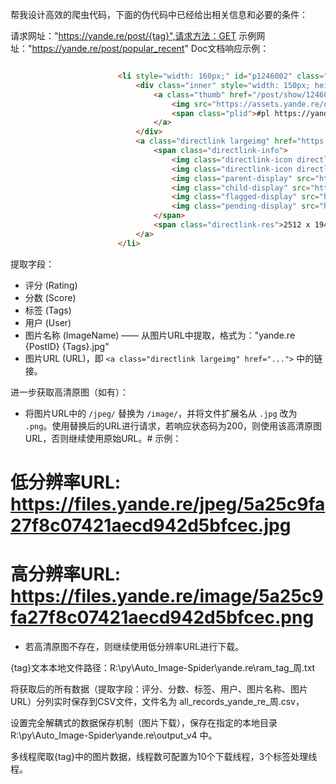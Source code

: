 帮我设计高效的爬虫代码，下面的伪代码中已经给出相关信息和必要的条件：

请求网址："https://yande.re/post/{tag}",请求方法：GET
示例网址："https://yande.re/post/popular_recent"
Doc文档响应示例：
```html

                        <li style="width: 160px;" id="p1246002" class=" javascript-hide creator-id-482803">
                            <div class="inner" style="width: 150px; height: 150px;">
                                <a class="thumb" href="/post/show/1246002">
                                    <img src="https://assets.yande.re/data/preview/5a/25/5a25c9fa27f8c07421aecd942d5bfcec.jpg" style="margin-left: 0px;" alt="Rating: Questionable Score: 29 Tags: animal_ears bay breasts bunny_ears bunny_girl goddess_of_victory:_nikke maebari no_bra nopan pantyhose pasties rouge_(nikke) see_through tattoo teddy thighhighs User: KenB" class="preview" title="Rating: Questionable Score: 29 Tags: animal_ears bay breasts bunny_ears bunny_girl goddess_of_victory:_nikke maebari no_bra nopan pantyhose pasties rouge_(nikke) see_through tattoo teddy thighhighs User: KenB" width="150" height="116">
                                    <span class="plid">#pl https://yande.re/post/show/1246002</span>
                                </a>
                            </div>
                            <a class="directlink largeimg" href="https://files.yande.re/image/5a25c9fa27f8c07421aecd942d5bfcec/yande.re%201246002%20animal_ears%20bay%20breasts%20bunny_ears%20bunny_girl%20maebari%20no_bra%20nopan%20pantyhose%20pasties%20rouge_%28nikke%29%20see_through%20tattoo%20teddy%20thighhighs.jpg">
                                <span class="directlink-info">
                                    <img class="directlink-icon directlink-icon-large" src="https://assets.yande.re/assets/ddl_large-b6a70700b689a23392964bd25e0993d9229c3ffec4c7a4ef5dbe10a516c862d9.gif" alt="">
                                    <img class="directlink-icon directlink-icon-small" src="https://assets.yande.re/assets/ddl-ee9c03fa35a341df36dbc9d247ee4cd820e3534fa21e9f6127fc9dfcd980658e.gif" alt="">
                                    <img class="parent-display" src="https://assets.yande.re/assets/post-star-parent-d285dd41318c1fe1c500726fc01b57e9e600c88f1f2d039eee54015d0e85e499.gif" alt="">
                                    <img class="child-display" src="https://assets.yande.re/assets/post-star-child-e9a0fc526fbf75a32a2870e376fe953d9edd83d503a0a5d64f74b725ba2a874c.gif" alt="">
                                    <img class="flagged-display" src="https://assets.yande.re/assets/post-star-flagged-32d544649ddc8d22df6a0c695637c0aba9d25efefd40c753a9e95f63d883f2d5.gif" alt="">
                                    <img class="pending-display" src="https://assets.yande.re/assets/post-star-pending-3c474adbd4112537d620711311acde4af1d549cd795c8bdea14853205cba56ca.gif" alt="">
                                </span>
                                <span class="directlink-res">2512 x 1944</span>
                            </a>
                        </li>
```
提取字段：
- 评分 (Rating) 
- 分数 (Score)
- 标签 (Tags)
- 用户 (User)
- 图片名称 (ImageName) —— 从图片URL中提取，格式为："yande.re {PostID} {Tags}.jpg"
- 图片URL (URL)，即 `<a class="directlink largeimg" href="...">` 中的链接。

进一步获取高清原图（如有）：
- 将图片URL中的 `/jpeg/` 替换为 `/image/`，并将文件扩展名从 `.jpg` 改为 `.png`。使用替换后的URL进行请求，若响应状态码为200，则使用该高清原图URL，否则继续使用原始URL。# 示例：
# 低分辨率URL: https://files.yande.re/jpeg/5a25c9fa27f8c07421aecd942d5bfcec.jpg
# 高分辨率URL: https://files.yande.re/image/5a25c9fa27f8c07421aecd942d5bfcec.png
- 若高清原图不存在，则继续使用低分辨率URL进行下载。

{tag}文本本地文件路径：R:\py\Auto_Image-Spider\yande.re\ram_tag_周.txt

将获取后的所有数据（提取字段：评分、分数、标签、用户、图片名称、图片URL）分列实时保存到CSV文件，文件名为 all_records_yande_re_周.csv，

设置完全解耦式的数据保存机制（图片下载），保存在指定的本地目录 R:\py\Auto_Image-Spider\yande.re\output_v4 中。

多线程爬取{tag}中的图片数据，线程数可配置为10个下载线程，3个标签处理线程。
